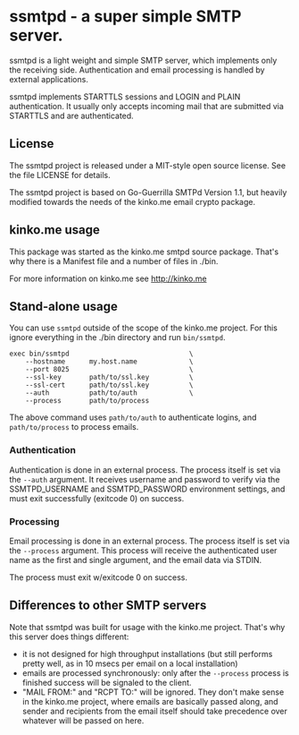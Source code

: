 # ssmtpd - a super simple SMTP server.

ssmtpd is a light weight and simple SMTP server, which implements only
the receiving side. Authentication and email processing is handled by
external applications.

ssmtpd implements STARTTLS sessions and LOGIN and PLAIN authentication. 
It usually only accepts incoming mail that are submitted via STARTTLS and are
authenticated.

## License

The ssmtpd project is released under a MIT-style open source license. See the 
file LICENSE for details.

The ssmtpd project is based on Go-Guerrilla SMTPd Version 1.1, but heavily
modified towards the needs of the kinko.me email crypto package. 

## kinko.me usage

This package was started as the kinko.me smtpd source package. That's why
there is a Manifest file and a number of files in ./bin.

For more information on kinko.me see http://kinko.me

## Stand-alone usage

You can use `ssmtpd` outside of the scope of the kinko.me project. For this ignore
everything in the ./bin directory and run `bin/ssmtpd`.

	exec bin/ssmtpd                              \
		--hostname      my.host.name             \
		--port 8025                              \
		--ssl-key       path/to/ssl.key          \
		--ssl-cert      path/to/ssl.key          \
		--auth          path/to/auth             \
		--process       path/to/process

The above command uses `path/to/auth` to authenticate logins, and `path/to/process` to
process emails.

### Authentication

Authentication is done in an external process. The process itself is set via the `--auth`
argument. It receives username and password to verify via the SSMTPD_USERNAME and SSMTPD_PASSWORD
environment settings, and must exit successfully (exitcode 0) on success.

### Processing

Email processing is done in an external process. The process itself is set via the `--process`
argument. This process will receive the authenticated user name as the first and single argument,
and the email data via STDIN.

The process must exit w/exitcode 0 on success.

## Differences to other SMTP servers

Note that ssmtpd was built for usage with the kinko.me project. That's why 
this server does things different:

- it is not designed for high throughput installations (but still performs pretty well, as in
  10 msecs per email on a local installation)
- emails are processed synchronously: only after the `--process` process is finished success
  will be signaled to the client.
- "MAIL FROM:" and "RCPT TO:" will be ignored. They don't make sense in the kinko.me project,
  where emails are basically passed along, and sender and recipients from the email itself
  should take precedence over whatever will be passed on here.
  
